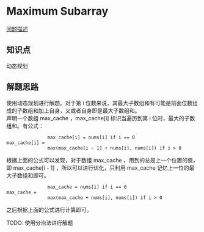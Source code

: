 # Maximum Subarray

[问题描述](https://leetcode.com/problems/maximum-subarray/description/)

## 知识点

动态规划

## 解题思路

使用动态规划进行解题。对于第 i 位数来说，其最大子数组和有可能是前面位数组成的子数组和加上自身，又或者自身即是最大子数组和。  
声明一个数组 max_cache ，max_cache[i] 标识当遍历到第 i 位时，最大的子数组和。有公式：

```text
               max_cache[i] = nums[i] if i == 0
max_cache[i] =
               max(max_cache[i - 1] + nums[i], nums[i]) if i > 0
```

根据上面的公式可以发现，对于数组 max_cache ，用到的总是上一个位置的值，即 max_cache[i - 1] ，所以可以进行优化，只利用 max_cache 记忆上一位的最大子数组和即可。

```text
               max_cache = nums[i] if i == 0
max_cache =
               max(max_cache + nums[i], nums[i]) if i > 0
```

之后根据上面的公式进行计算即可。

TODO: 使用分治法进行解题
